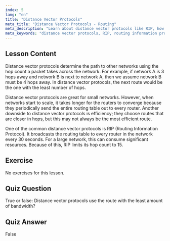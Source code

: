 ```yaml
---
index: 5
lang: "en"
title: "Distance Vector Protocols"
meta_title: "Distance Vector Protocols - Routing"
meta_description: "Learn about distance vector protocols like RIP, how they work, and their limitations for network routing. Understand hop count and network efficiency."
meta_keywords: "distance vector protocols, RIP, routing information protocol, hop count, network routing, Linux networking, beginner guide, tutorial"
---
```


## Lesson Content

Distance vector protocols determine the path to other networks using the hop count a packet takes across the network. For example, if network A is 3 hops away and network B is next to network A, then we assume network B must be 4 hops away. In distance vector protocols, the next route would be the one with the least number of hops.

Distance vector protocols are great for small networks. However, when networks start to scale, it takes longer for the routers to converge because they periodically send the entire routing table out to every router. Another downside to distance vector protocols is efficiency; they choose routes that are closer in hops, but this may not always be the most efficient route.

One of the common distance vector protocols is RIP (Routing Information Protocol). It broadcasts the routing table to every router in the network every 30 seconds. For a large network, this can consume significant resources. Because of this, RIP limits its hop count to 15.

## Exercise

No exercises for this lesson.

## Quiz Question

True or false: Distance vector protocols use the route with the least amount of bandwidth?

## Quiz Answer

False
